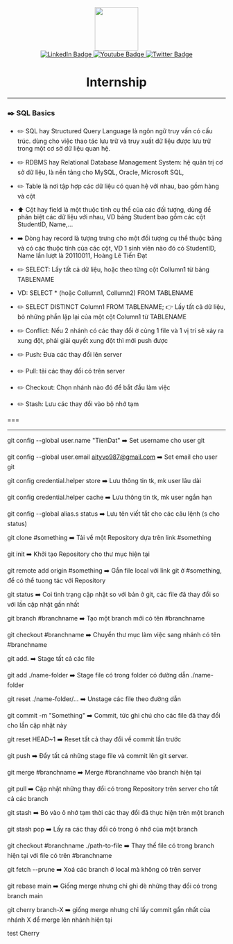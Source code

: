 <div id="header" align="center">
  <img src="https://i.imgur.com/c7iirLS.jpg" width="100"/>
    <div id="badges">
        <a href="your-linkedin-URL">
            <img src="https://img.shields.io/badge/LinkedIn-blue?style=for-the-badge&logo=linkedin&logoColor=white" alt="LinkedIn Badge"/>
        </a>
        <a href="your-youtube-URL">
            <img src="https://img.shields.io/badge/YouTube-red?style=for-the-badge&logo=youtube&logoColor=white" alt="Youtube Badge"/>
        </a>
        <a href="your-twitter-URL">
            <img src="https://img.shields.io/badge/Twitter-blue?style=for-the-badge&logo=twitter&logoColor=white" alt="Twitter Badge"/>
        </a>
    </div>
    <h1>Internship</h1>
</div>

---

### :black_nib: SQL Basics 


- :pencil2: SQL hay Structured Query Language là ngôn ngữ truy vấn có cấu trúc. dùng cho việc thao tác lưu trữ và truy xuất dữ liệu được lưu trữ trong một cơ sở dữ liệu quan hệ. 

- :pencil2: RDBMS hay Relational Database Management System: hệ quản trị cơ sở dữ liệu, là nền tảng cho MySQL, Oracle, Microsoft SQL, 

- :pencil2: Table là nơi tập hợp các dữ liệu có quan hệ với nhau, bao gồm hàng và cột

- :arrow_up: Cột hay field là một thuộc tính cụ thể của các đối tượng, dùng để phân biệt các dữ liệu với nhau, VD bảng Student bao gồm các cột StudentID, Name,...

- :arrow_right: Dòng hay record là tượng trưng cho một đối tượng cụ thể thuộc bảng và có các thuộc tính của các cột, VD 1 sinh viên nào đó có StudentID, Name lần lượt là 20110011, Hoàng Lê Tiến Đạt

- :pencil2: SELECT: Lấy tất cả dữ liệu, hoặc theo từng cột Collumn1 từ bảng TABLENAME 

- VD: SELECT * (hoặc Collumn1, Collumn2) FROM TABLENAME 

- :pencil2: SELECT DISTINCT Column1 FROM TABLENAME; :point_right: Lấy tất cả dữ liệu, bỏ những phần lặp lại của một cột Column1 từ TABLENAME

- :pencil2: Conflict: Nếu 2 nhánh có các thay đổi ở cùng 1 file và 1 vị trí sẽ xảy ra xung đột, phải giải quyết xung đột thì mới push được

- :pencil2: Push: Đưa các thay đổi lên server

- :pencil2: Pull: tải các thay đổi có trên server

- :pencil2: Checkout: Chọn nhánh nào đó để bắt đầu làm việc

- :pencil2: Stash: Lưu các thay đổi vào bộ nhớ tạm

===

---

git config --global user.name "TienDat" :arrow_right:  Set username cho user git

git config --global user.email aityvo987@gmail.com :arrow_right:  Set email cho user git

git config credential.helper store :arrow_right: Lưu thông tin tk, mk user lâu dài

git config credential.helper cache :arrow_right:  Lưu thông tin tk, mk user ngắn hạn

git config --global alias.s status :arrow_right:  Lưu tên viết tắt cho các câu lệnh (s cho status)

git clone #something :arrow_right:  Tải về một Repository dựa trên link #something

git init :arrow_right:  Khởi tạo Repository cho thư mục hiện tại

git remote add origin #something :arrow_right:  Gắn file local với link git ở #something, để có thể tuong tác với Repository 

git status :arrow_right:  Coi tình trạng cập nhật so với bản ở git, các file đã thay đổi so với lần cập nhật gần nhất

git branch #branchname :arrow_right:  Tạo một branch mới có tên #branchname

git checkout #branchname :arrow_right:  Chuyển thư mục làm việc sang nhánh có tên #branchname

git add.  :arrow_right:  Stage tất cả các file

git add ./name-folder :arrow_right:  Stage file có trong folder có đường dẫn ./name-folder

git reset ./name-folder/... :arrow_right:  Unstage các file theo đường dẫn

git commit -m "Something" :arrow_right:  Commit, tức ghi chú cho các file đã thay đổi cho lần cập nhật này

git reset HEAD~1 :arrow_right:  Reset tất cả thay đổi về commit lần trước 

git push :arrow_right:  Đẩy tất cả những stage file và commit lên git server.

git merge #branchname :arrow_right:  Merge #branchname vào branch hiện tại

git pull :arrow_right:  Cập nhật những thay đổi có trong Repository trên server cho tất cả các branch

git stash :arrow_right:  Bỏ vào ô nhớ tạm thời các thay đổi đã thực hiện trên một branch

git stash pop :arrow_right:  Lấy ra các thay đổi có trong ô nhớ của một branch

git checkout #branchname ./path-to-file :arrow_right:  Thay thế file có trong branch hiện tại với file có trên #branchname

git fetch --prune :arrow_right:  Xoá các branch ở local mà không có trên server

git rebase main :arrow_right:  Giống merge nhưng chỉ ghi đè những thay đổi có trong branch main

git cherry branch-X :arrow_right:  giống merge nhưng chỉ lấy commit gần nhất của nhánh X để merge lên nhánh hiện tại

test Cherry
